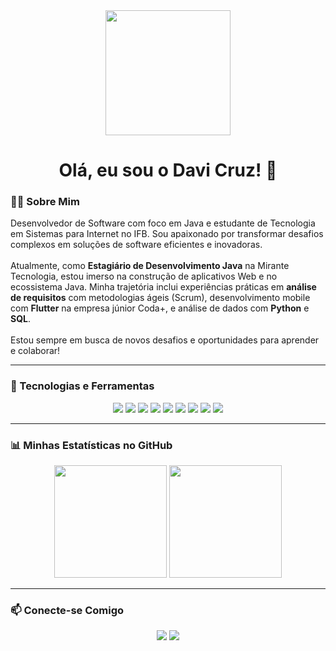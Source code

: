 <div align="center">
  <img src="foto.jpg" width="200px" />
</div>

<div align="center">
  <h1>Olá, eu sou o Davi Cruz! 👋</h1>
</div>

### 👨‍💻 Sobre Mim
<p>
  Desenvolvedor de Software com foco em Java e estudante de Tecnologia em Sistemas para Internet no IFB. Sou apaixonado por transformar desafios complexos em soluções de software eficientes e inovadoras.
<br><br>
  Atualmente, como <b>Estagiário de Desenvolvimento Java</b> na Mirante Tecnologia, estou imerso na construção de aplicativos Web e no ecossistema Java. Minha trajetória inclui experiências práticas em <b>análise de requisitos</b> com metodologias ágeis (Scrum), desenvolvimento mobile com <b>Flutter</b> na empresa júnior Coda+, e análise de dados com <b>Python</b> e <b>SQL</b>.
<br><br>
  Estou sempre em busca de novos desafios e oportunidades para aprender e colaborar!
</p>

---

### 🚀 Tecnologias e Ferramentas
<p align="center">
  <a href="#"><img src="https://img.shields.io/badge/Java-ED8B00?style=for-the-badge&logo=openjdk&logoColor=white" /></a>
  <a href="#"><img src="https://img.shields.io/badge/Python-3776AB?style=for-the-badge&logo=python&logoColor=white" /></a>
  <a href="#"><img src="https://img.shields.io/badge/Flutter-02569B?style=for-the-badge&logo=flutter&logoColor=white" /></a>
  <a href="#"><img src="https://img.shields.io/badge/JavaScript-F7DF1E?style=for-the-badge&logo=javascript&logoColor=black" /></a>
  <a href="#"><img src="https://img.shields.io/badge/HTML5-E34F26?style=for-the-badge&logo=html5&logoColor=white" /></a>
  <a href="#"><img src="https://img.shields.io/badge/CSS3-1572B6?style=for-the-badge&logo=css3&logoColor=white" /></a>
  <a href="#"><img src="https://img.shields.io/badge/SQL-025E8C?style=for-the-badge&logo=postgresql&logoColor=white" /></a>
  <a href="#"><img src="https://img.shields.io/badge/Git-F05032?style=for-the-badge&logo=git&logoColor=white" /></a>
  <a href="#"><img src="https://img.shields.io/badge/Scrum-0078D4?style=for-the-badge&logo=azuredevops&logoColor=white" /></a>
</p>

---

### 📊 Minhas Estatísticas no GitHub
<div align="center">
  <img height="180em" src="https://github-readme-stats.vercel.app/api?username=davih1660&show_icons=true&theme=dracula&include_all_commits=true&count_private=true"/>
  <img height="180em" src="https://github-readme-stats.vercel.app/api/top-langs/?username=davih1660&layout=compact&langs_count=7&theme=dracula"/>
</div>

---

### 📫 Conecte-se Comigo
<p align="center">
<a href="https://linkedin.com/in/davihmcruz/"><img src="https://img.shields.io/badge/-LinkedIn-0077B5?style=for-the-badge&logo=linkedin&logoColor=white" /></a>
<a href="mailto:davihm.cruz@gmail.com"><img src="https://img.shields.io/badge/-Gmail-D14836?style=for-the-badge&logo=gmail&logoColor=white" /></a>
</p>